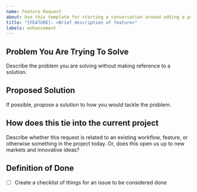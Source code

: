 ```yaml
---
name: Feature Request
about: Use this template for starting a conversation around adding a proposed feature
title: "[FEATURE]: <Brief description of feature>"
labels: enhancement
---
```


## Problem You Are Trying To Solve

Describe the problem you are solving without making reference to a solution.

## Proposed Solution

If possible, propose a solution to how you would tackle the problem.

## How does this tie into the current project

Describe whether this request is related to an existing workflow, feature, or otherwise something in the project today. Or, does this open us up to new markets and innovative ideas?

## Definition of Done

- [ ] Create a checklist of things for an issue to be considered done
